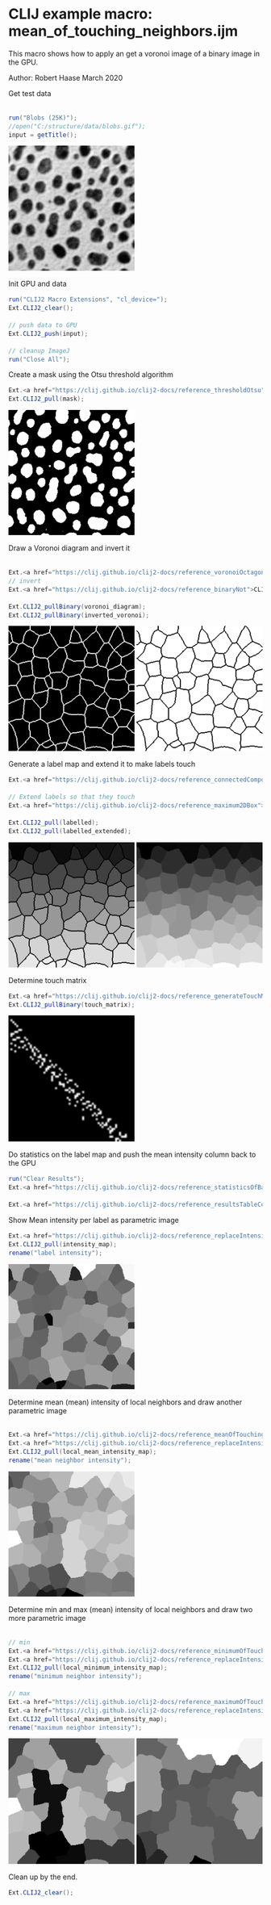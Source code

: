 

# CLIJ example macro: mean_of_touching_neighbors.ijm

This macro shows how to apply an get a
voronoi image of a binary image in the GPU.

Author: Robert Haase 
        March 2020

Get test data

```java

run("Blobs (25K)");
//open("C:/structure/data/blobs.gif");
input = getTitle();

```
<a href="image_1587208868976.png"><img src="image_1587208868976.png" width="250" alt="blobs.gif"/></a>

Init GPU
 and data

```java
run("CLIJ2 Macro Extensions", "cl_device=");
Ext.CLIJ2_clear();

// push data to GPU
Ext.CLIJ2_push(input);

// cleanup ImageJ
run("Close All");

```

Create a mask using the Otsu threshold algorithm

```java
Ext.<a href="https://clij.github.io/clij2-docs/reference_thresholdOtsu">CLIJ2_thresholdOtsu</a>(input, mask);
Ext.CLIJ2_pull(mask);

```
<a href="image_1587208872620.png"><img src="image_1587208872620.png" width="250" alt="CLIJ2_thresholdOtsu_result94"/></a>

Draw a Voronoi diagram and invert it

```java

Ext.<a href="https://clij.github.io/clij2-docs/reference_voronoiOctagon">CLIJ2_voronoiOctagon</a>(mask, voronoi_diagram);
// invert
Ext.<a href="https://clij.github.io/clij2-docs/reference_binaryNot">CLIJ2_binaryNot</a>(voronoi_diagram, inverted_voronoi);

Ext.CLIJ2_pullBinary(voronoi_diagram);
Ext.CLIJ2_pullBinary(inverted_voronoi);

```
<a href="image_1587208872779.png"><img src="image_1587208872779.png" width="250" alt="CLIJ2_voronoiOctagon_result95"/></a>
<a href="image_1587208872812.png"><img src="image_1587208872812.png" width="250" alt="CLIJ2_binaryNot_result96"/></a>

Generate a label map and extend it to make labels touch

```java
Ext.<a href="https://clij.github.io/clij2-docs/reference_connectedComponentsLabelingBox">CLIJ2_connectedComponentsLabelingBox</a>(inverted_voronoi, labelled);

// Extend labels so that they touch
Ext.<a href="https://clij.github.io/clij2-docs/reference_maximum2DBox">CLIJ2_maximum2DBox</a>(labelled, labelled_extended, 2, 2);

Ext.CLIJ2_pull(labelled);
Ext.CLIJ2_pull(labelled_extended);

```
<a href="image_1587208878087.png"><img src="image_1587208878087.png" width="250" alt="CLIJ2_connectedComponentsLabelingBox_result97"/></a>
<a href="image_1587208878105.png"><img src="image_1587208878105.png" width="250" alt="CLIJ2_maximum2DBox_result98"/></a>

Determine touch matrix

```java
Ext.<a href="https://clij.github.io/clij2-docs/reference_generateTouchMatrix">CLIJ2_generateTouchMatrix</a>(labelled_extended, touch_matrix);
Ext.CLIJ2_pullBinary(touch_matrix);

```
<a href="image_1587208880155.png"><img src="image_1587208880155.png" width="250" alt="CLIJ2_generateTouchMatrix_result99"/></a>

Do statistics on the label map
 and push the mean intensity column back to the GPU

```java
run("Clear Results");
Ext.<a href="https://clij.github.io/clij2-docs/reference_statisticsOfBackgroundAndLabelledPixels">CLIJ2_statisticsOfBackgroundAndLabelledPixels</a>(input, labelled_extended);

Ext.<a href="https://clij.github.io/clij2-docs/reference_resultsTableColumnToImage">CLIJ2_resultsTableColumnToImage</a>(intensity_values, "MEAN_INTENSITY");

```

Show Mean intensity per label as parametric image

```java
Ext.<a href="https://clij.github.io/clij2-docs/reference_replaceIntensities">CLIJ2_replaceIntensities</a>(labelled_extended, intensity_values, intensity_map);
Ext.CLIJ2_pull(intensity_map);
rename("label intensity");

```
<a href="image_1587208883406.png"><img src="image_1587208883406.png" width="250" alt="label intensity"/></a>

Determine mean (mean) intensity of local neighbors and draw another parametric image

```java

Ext.<a href="https://clij.github.io/clij2-docs/reference_meanOfTouchingNeighbors">CLIJ2_meanOfTouchingNeighbors</a>(intensity_values, touch_matrix, local_mean_intensity_values);
Ext.<a href="https://clij.github.io/clij2-docs/reference_replaceIntensities">CLIJ2_replaceIntensities</a>(labelled_extended, local_mean_intensity_values, local_mean_intensity_map);
Ext.CLIJ2_pull(local_mean_intensity_map);
rename("mean neighbor intensity");

```
<a href="image_1587208883463.png"><img src="image_1587208883463.png" width="250" alt="mean neighbor intensity"/></a>

Determine min and max (mean) intensity of local neighbors and draw two more parametric image

```java

// min
Ext.<a href="https://clij.github.io/clij2-docs/reference_minimumOfTouchingNeighbors">CLIJ2_minimumOfTouchingNeighbors</a>(intensity_values, touch_matrix, local_minimum_intensity_values);
Ext.<a href="https://clij.github.io/clij2-docs/reference_replaceIntensities">CLIJ2_replaceIntensities</a>(labelled_extended, local_minimum_intensity_values, local_minimum_intensity_map);
Ext.CLIJ2_pull(local_minimum_intensity_map);
rename("minimum neighbor intensity");

// max
Ext.<a href="https://clij.github.io/clij2-docs/reference_maximumOfTouchingNeighbors">CLIJ2_maximumOfTouchingNeighbors</a>(intensity_values, touch_matrix, local_maximum_intensity_values);
Ext.<a href="https://clij.github.io/clij2-docs/reference_replaceIntensities">CLIJ2_replaceIntensities</a>(labelled_extended, local_maximum_intensity_values, local_maximum_intensity_map);
Ext.CLIJ2_pull(local_maximum_intensity_map);
rename("maximum neighbor intensity");

```
<a href="image_1587208887023.png"><img src="image_1587208887023.png" width="250" alt="minimum neighbor intensity"/></a>
<a href="image_1587208887046.png"><img src="image_1587208887046.png" width="250" alt="maximum neighbor intensity"/></a>

Clean up by the end.

```java
Ext.CLIJ2_clear();
```



```
```
